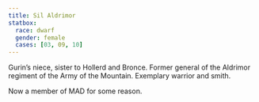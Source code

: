 ```yaml
---
title: Sil Aldrimor
statbox:
  race: dwarf
  gender: female
  cases: [03, 09, 10]
---
```


Gurin’s niece, sister to Hollerd and Bronce. Former general of the Aldrimor regiment of the Army of the Mountain. Exemplary warrior and smith.

Now a member of MAD for some reason.
